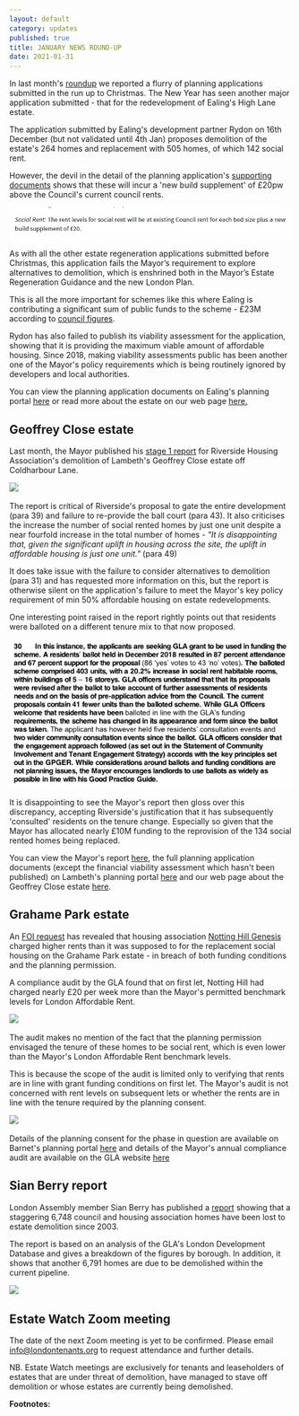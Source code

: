 ```yaml
---
layout: default
category: updates
published: true 
title: JANUARY NEWS ROUND-UP
date: 2021-01-31
---
```

In last month's [roundup](https://estatewatch.london/november-news-roundup/) we reported a flurry of planning applications submitted in the run up to Christmas. The New Year has seen another major application submitted - that for the redevelopment of Ealing's High Lane estate.

The application submitted by Ealing's development partner Rydon on 16th December (but not validated until 4th Jan) proposes demolition of the estate's 264 homes and replacement with 505 homes, of which 142 social rent.

However, the devil in the detail of the planning application's [supporting documents](https://pam.ealing.gov.uk/online-applications/files/215D963AA11B3A1D76601F0EF5101378/pdf/210009OUT-2020.12.17_FINAL_AFFORDABLE_HOUSING_STATEMENT-3542754.pdf) shows that these will incur a 'new build supplement' of £20pw above the Council's current council rents. 

<img src="/images/highlanesr.png" class="img-fluid rounded img-thumbnail">

As with all the other estate regeneration applications submitted before Christmas, this application fails the Mayor’s requirement to explore alternatives to demolition, which is enshrined both in the Mayor’s Estate Regeneration Guidance and the new London Plan.

This is all the more important for schemes like this where Ealing is contributing a significant sum of public funds to the scheme - £23M according to [council figures](https://ealing.cmis.uk.com/ealing/Document.ashx?czJKcaeAi5tUFL1DTL2UE4zNRBcoShgo=T29KJkkv6%2B%2FEOf%2F4pv0XwtQAUSiI7enW%2FlmOaGncZVyUQOQgHSXqXw%3D%3D&rUzwRPf%2BZ3zd4E7Ikn8Lyw%3D%3D=pwRE6AGJFLDNlh225F5QMaQWCtPHwdhUfCZ%2FLUQzgA2uL5jNRG4jdQ%3D%3D&mCTIbCubSFfXsDGW9IXnlg%3D%3D=hFflUdN3100%3D&kCx1AnS9%2FpWZQ40DXFvdEw%3D%3D=hFflUdN3100%3D&uJovDxwdjMPoYv%2BAJvYtyA%3D%3D=ctNJFf55vVA%3D&FgPlIEJYlotS%2BYGoBi5olA%3D%3D=NHdURQburHA%3D&d9Qjj0ag1Pd993jsyOJqFvmyB7X0CSQK=ctNJFf55vVA%3D&WGewmoAfeNR9xqBux0r1Q8Za60lavYmz=ctNJFf55vVA%3D&WGewmoAfeNQ16B2MHuCpMRKZMwaG1PaO=ctNJFf55vVA%3D).

Rydon has also failed to publish its viability assessment for the application, showing that it is providing the maximum viable amount of affordable housing. Since 2018, making viability assessments public has been another one of the Mayor's policy requirements which is being routinely ignored by developers and local authorities.

You can view the planning application documents on Ealing's planning portal [here](https://pam.ealing.gov.uk/online-applications/applicationDetails.do?activeTab=documents&keyVal=QMEOPIJM0GW00) or read more about the estate on our web page [here.](https://estatewatch.london/estates/ealing/highlane/)

## Geoffrey Close estate
Last month, the Mayor published his [stage 1 report](https://gla.force.com/pr/s/planning-application/a0i4J000002TXIGQA4/20206691?tabset-c2f3b=2) for Riverside Housing Association's demolition of Lambeth's Geoffrey Close estate off Coldharbour Lane.

<img src="https://estatewatch.london/images/cle8.jpg" class="img-fluid rounded img-thumbnail">

The report is critical of Riverside's proposal to gate the entire development (para 39) and failure to re-provide the ball court (para 43). It also criticises the increase the number of social rented homes by just one unit despite a near fourfold increase in the total number of homes - _"It is disappointing that, given the significant uplift in housing across the site, the uplift in affordable housing is just one unit."_ (para 49) 

It does take issue with the failure to consider alternatives to demolition (para 31) and has requested more information on this, but the report is otherwise silent on the application's failure to meet the Mayor's key policy requirement of min 50% affordable housing on estate redevelopments. 

One interesting point raised in the report rightly points out that residents were balloted on a different tenure mix to that now proposed. 

<img src="/images/gclosestage1.png" class="img-fluid rounded img-thumbnail">

It is disappointing to see the Mayor's report then gloss over this discrepancy, accepting Riverside's justification that it has subsequently 'consulted' residents on the tenure change. Especially so given that the Mayor has allocated nearly £10M funding to the reprovision of the 134 social rented homes being replaced.  

You can view the Mayor's report [here](https://gla.force.com/pr/s/planning-application/a0i4J000002TXIGQA4/20206691?tabset-c2f3b=2), the full planning application documents (except the financial viability assessment which hasn't been published) on Lambeth's planning portal [here](https://planning.lambeth.gov.uk/online-applications/applicationDetails.do?activeTab=documents&keyVal=QHD9R4BO08M00) and our web page about the Geoffrey Close estate [here](https://estatewatch.london/estates/lambeth/geoffreyclose/).

## Grahame Park estate
An [FOI request](https://www.whatdotheyknow.com/request/affordable_housing_funding_annua) has revealed that housing association [Notting Hill Genesis](https://www.nhg.org.uk) charged higher rents than it was supposed to for the replacement social housing on the Grahame Park estate - in breach of both funding conditions and the planning permission.

A compliance audit by the GLA found that on first let, Notting Hill had charged nearly £20 per week more than the Mayor's permitted benchmark levels for London Affordable Rent. 

<img src="http://35percent.org/img/gparkaudit2.png" class="img-fluid rounded img-thumbnail">  

The audit makes no mention of the fact that the planning permission envisaged the tenure of these homes to be social rent, which is even lower than the Mayor's London Affordable Rent benchmark levels. 

This is because the scope of the audit is limited only to verifying that rents are in line with grant funding conditions on first let. The Mayor's audit is not concerned with rent levels on subsequent lets or whether the rents are in line with the tenure required by the planning consent. 

<img src="http://35percent.org/img/glachecklist.jpg" class="img-fluid rounded img-thumbnail">

Details of the planning consent for the phase in question are available on Barnet's planning portal [here](https://publicaccess.barnet.gov.uk/online-applications/applicationDetails.do?activeTab=documents&keyVal=NEVAH5JIFWV00) and details of the Mayor's annual compliance audit are available on the GLA website [here](https://www.london.gov.uk/sites/default/files/11_gla_cfg_section_9._compliance_audit_-_august_2020.pdf)

## Sian Berry report
London Assembly member Sian Berry has published a [report](https://www.sianberry.london/news/housing/13500-lost-and-counting-we-cant-go-on-knocking-down-council-homes/) showing that a staggering 6,748 council and housing association homes have been lost to estate demolition since 2003. 

The report is based on an analysis of the GLA's London Development Database and gives a breakdown of the figures by borough. In addition, it shows that another 6,791 homes are due to be demolished within the current pipeline.  

<img src="https://www.sianberry.london/wp-content/uploads/2021/01/Total_2020.png" class="img-fluid rounded img-thumbnail">

## Estate Watch Zoom meeting
The date of the next Zoom meeting is yet to be confirmed. Please email info@londontenants.org to request attendance and further details.

NB. Estate Watch meetings are exclusively for tenants and leaseholders of estates that are under threat of demolition, have managed to stave off demolition or whose estates are currently being demolished.


__Footnotes:__



<meta name="twitter:card" content="summary" />
<meta name="twitter:site" content="@LondonTenants" />
<meta name="twitter:creator" content="@justspace7" />
<meta property="og:url" content="https://estatewatch.london/november-news-roundup/" />
<meta property="og:title" content="Estate Watch news roundup - January" />
<meta property="og:description" content="Mayor withdraws funding for demolition replacements and four more planning applications submitted for estate demolitions." />
<meta property="og:image" content="https://estatewatch.london/images/guidegla.jpg" />
